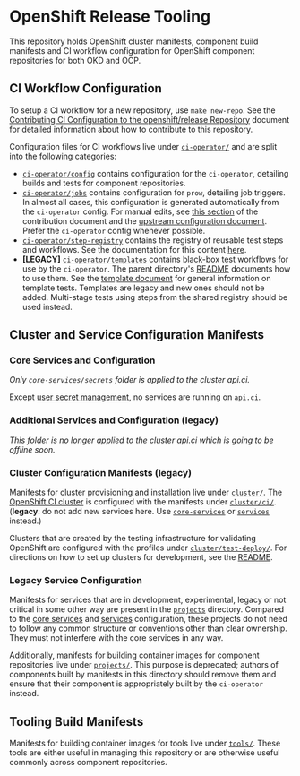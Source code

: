 # OpenShift Release Tooling

This repository holds OpenShift cluster manifests, component build manifests and
CI workflow configuration for OpenShift component repositories for both OKD and
OCP.

## CI Workflow Configuration

To setup a CI workflow for a new repository, use `make new-repo`. See the
[Contributing CI Configuration to the openshift/release Repository](https://docs.ci.openshift.org/docs/how-tos/contributing-openshift-release/)
document for detailed information about how to contribute to this repository.

Configuration files for CI workflows live under [`ci-operator/`](./ci-operator/)
and are split into the following categories:

- [`ci-operator/config`](./ci-operator/config/) contains configuration for the
  `ci-operator`, detailing builds and tests for component repositories.
- [`ci-operator/jobs`](./ci-operator/jobs/) contains configuration for `prow`,
  detailing job triggers. In almost all cases, this configuration is
  generated automatically from the `ci-operator` config. For manual edits, see
  [this section](https://docs.ci.openshift.org/docs/how-tos/contributing-openshift-release/#component-ci-configuration)
  of the contribution document and the [upstream configuration document](https://docs.prow.k8s.io/docs/jobs/#how-to-configure-new-jobs). Prefer the `ci-operator` config whenever possible.
- [`ci-operator/step-registry`](./ci-operator/step-registry/) contains the
  registry of reusable test steps and workflows. See the documentation for
  this content [here](https://docs.ci.openshift.org/docs/architecture/step-registry/).
- **[LEGACY]** [`ci-operator/templates`](./ci-operator/templates/) contains black-box test
  workflows for use by the `ci-operator`. The parent directory's
  [README](./ci-operator#end-to-end-tests) documents how to use them. See the
  [template document](https://github.com/openshift/ci-tools/blob/2c9c111a2350ef92a366e6d86e66b82d13d7e704/TEMPLATES.md)
  for general information on template tests. Templates are legacy and new
  ones should not be added. Multi-stage tests using steps from the shared
  registry should be used instead.

## Cluster and Service Configuration Manifests

### Core Services and Configuration

_Only `core-services/secrets` folder is applied to the cluster api.ci._

Except [user secret management](https://docs.ci.openshift.org/docs/how-tos/adding-a-new-secret-to-ci/), no services are running on `api.ci`.

### Additional Services and Configuration (legacy)

_This folder is no longer applied to the cluster api.ci which is going to be offline soon._

### Cluster Configuration Manifests (legacy)

Manifests for cluster provisioning and installation live under [`cluster/`](./cluster/).
The [OpenShift CI cluster](https://api.ci.openshift.org/) is configured with the
manifests under [`cluster/ci/`](./cluster/ci/). (**legacy**: do not add new
services here. Use [`core-services`](./core-services) or
[`services`](./services) instead.)

Clusters that are created by the testing infrastructure for validating OpenShift
are configured with the profiles under [`cluster/test-deploy/`](./cluster/test-deploy/).
For directions on how to set up clusters for development, see the
[README](./cluster/test-deploy/README.md).

### Legacy Service Configuration

Manifests for services that are in development, experimental, legacy or not
critical in some other way are present in the [`projects`](./projects)
directory. Compared to the [core services](#core-services-and-configuration) and
[services](#additional-services-and-configuration) configuration,
these projects do not need to follow any common structure or conventions other
than clear ownership. They must not interfere with the core services in any way.

Additionally, manifests for building container images for component repositories
live under [`projects/`](./projects/). This purpose is deprecated; authors of
components built by manifests in this directory should remove them and ensure
that their component is appropriately built by the `ci-operator` instead.

## Tooling Build Manifests

Manifests for building container images for tools live under [`tools/`](./tools/).
These tools are either useful in managing this repository or are otherwise useful
commonly across component repositories.
